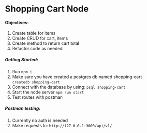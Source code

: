 # Shopping Cart Node

#### Objectives:
1) Create table for items
2) Create CRUD for cart, items
3) Create method to return cart total
4) Refactor code as needed

##### Getting Started:
1) Run `npm i`
2) Make sure you have created a postgres db named shopping-cart
`createdb shopping-cart`
3) Connect with the database by using: `psql shopping-cart`
4) Start the node server `npm run start`
5) Test routes with postman

##### Postman testing:
1) Currently no auth is needed
2) Make requests to: `http://127.0.0.1:3000/api/v1/`
